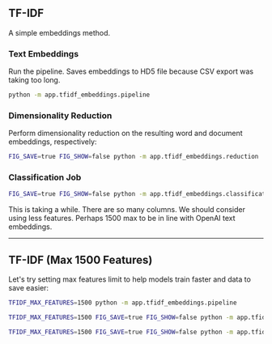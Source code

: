 

## TF-IDF

A simple embeddings method.


### Text Embeddings

Run the pipeline. Saves embeddings to HD5 file because CSV export was taking too long.

```sh
python -m app.tfidf_embeddings.pipeline
```

### Dimensionality Reduction

Perform dimensionality reduction on the resulting word and document embeddings, respectively:

```sh
FIG_SAVE=true FIG_SHOW=false python -m app.tfidf_embeddings.reduction
```

### Classification Job

```sh
FIG_SAVE=true FIG_SHOW=false python -m app.tfidf_embeddings.classification
```

This is taking a while. There are so many columns. We should consider using less features. Perhaps 1500 max to be in line with OpenAI text embeddings.

<hr>


## TF-IDF (Max 1500 Features)

Let's try setting max features limit to help models train faster and data to save easier:

```sh
TFIDF_MAX_FEATURES=1500 python -m app.tfidf_embeddings.pipeline
```

```sh
TFIDF_MAX_FEATURES=1500 FIG_SAVE=true FIG_SHOW=false python -m app.tfidf_embeddings.reduction
```

```sh
TFIDF_MAX_FEATURES=1500 FIG_SAVE=true FIG_SHOW=false python -m app.tfidf_embeddings.classification
```
